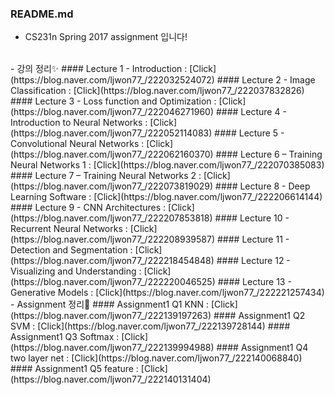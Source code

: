 ### README.md

 - CS231n Spring 2017 assignment 입니다!
 
 <br />
 - 강의 정리✨
 #### Lecture 1 - Introduction : [Click](https://blog.naver.com/ljwon77_/222032524072)
 #### Lecture 2 - Image Classification : [Click](https://blog.naver.com/ljwon77_/222037832826)
 #### Lecture 3 - Loss function and Optimization : [Click](https://blog.naver.com/ljwon77_/222046271960)
 #### Lecture 4 - Introduction to Neural Networks : [Click](https://blog.naver.com/ljwon77_/222052114083)
 #### Lecture 5 - Convolutional Neural Networks : [Click](https://blog.naver.com/ljwon77_/222062160370)
 #### Lecture 6 – Training Neural Networks 1 : [Click](https://blog.naver.com/ljwon77_/222070385083)
 #### Lecture 7 – Training Neural Networks 2 : [Click](https://blog.naver.com/ljwon77_/222073819029)
 #### Lecture 8 - Deep Learning Software : [Click](https://blog.naver.com/ljwon77_/222206614144)
 #### Lecture 9 - CNN Architectures : [Click](https://blog.naver.com/ljwon77_/222207853818)
 #### Lecture 10 - Recurrent Neural Networks : [Click](https://blog.naver.com/ljwon77_/222208939587)
 #### Lecture 11 - Detection and Segmentation : [Click](https://blog.naver.com/ljwon77_/222218454848)
 #### Lecture 12 - Visualizing and Understanding : [Click](https://blog.naver.com/ljwon77_/222220046525)
 #### Lecture 13 - Generative Models : [Click](https://blog.naver.com/ljwon77_/222221257434)
 
 <br />
 - Assignment 정리💫
 #### Assignment1 Q1 KNN : [Click](https://blog.naver.com/ljwon77_/222139197263)
 #### Assignment1 Q2 SVM : [Click](https://blog.naver.com/ljwon77_/222139728144)
 #### Assignment1 Q3 Softmax : [Click](https://blog.naver.com/ljwon77_/222139994988)
 #### Assignment1 Q4 two layer net : [Click](https://blog.naver.com/ljwon77_/222140068840)
 #### Assignment1 Q5 feature : [Click](https://blog.naver.com/ljwon77_/222140131404)
